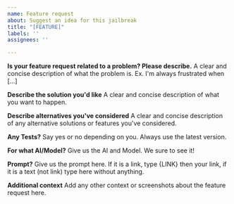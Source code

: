 ```yaml
---
name: Feature request
about: Suggest an idea for this jailbreak
title: "[FEATURE]"
labels: ''
assignees: ''

---
```


**Is your feature request related to a problem? Please describe.**
A clear and concise description of what the problem is. Ex. I'm always frustrated when [...]

**Describe the solution you'd like**
A clear and concise description of what you want to happen.

**Describe alternatives you've considered**
A clear and concise description of any alternative solutions or features you've considered.

**Any Tests?**
Say yes or no depending on you. Always use the latest version.

**For what AI/Model?**
Give us the AI and Model. We sure to see it!

**Prompt?**
Give us the prompt here. If it is a link, type {LINK} then your link, if it is a text (not link) type here without anything.

**Additional context**
Add any other context or screenshots about the feature request here.
